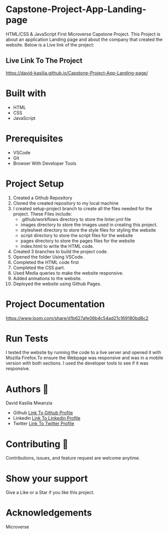 # Capstone-Project-App-Landing-page

HTML/CSS &amp; JavaScript First Microverse Capstone Project.
This Project is about an application Landing page and about the company that created the website.
Below is a Live link of the project:

## Live Link To The Project
https://david-kasilia.github.io/Capstone-Project-App-Landing-page/

# Built with
<ul>
<li>HTML</li>
<li>CSS</li>
<li>JavaScript</li>
</ul>

# Prerequisites
<ul>
<li>VSCode</li>
<li>Git</li>
<li>Browser With Developer Tools</li>
</ul>

# Project Setup
<ol>
<li>Created a Github Repository</li>
<li>Cloned the created repository to my local machine</li>
<li>I created setup-project branch to create all the files needed for the project. These Files include:
        <ul>
            <li>.github/workflows directory to store the linter.yml file</li>
            <li>images directory to store the images used in creating this project.</li>
            <li>stylesheet directory to store the style files for styling the website</li>
            <li>script directory to store the script files for the website</li>
            <li>pages directory to store the pages files for the website</li>
            <li>index.html to write the HTML code.</li>
        </ul>
<li>Created 3 branches to build the project code.</li>
<li>Opened the folder Using VSCode.</li>
<li>Completed the HTML code first</li>
<li>Completed the CSS part.</li>
<li>Used Media queries to make the website responsive.</li>
<li>Added anmations to the website.</li>
<li>Deployed the website using Github Pages.</li>
</ol>

# Project Documentation 
https://www.loom.com/share/d1b627afe06b4c54ad21c169180bd8c2

# Run Tests
I tested the website by running the code to a live server and opened it with Mozilla Firefox.To ensure the Webpage was responsive and was in a mobile version with both sections. I used the developer tools to see if it was responsive.

# Authors  	:bookmark_tabs:
David Kasilia Mwanzia
<ul>
<li>Github <a href="https://github.com/David-Kasilia">Link To Github Profile</a></li>
<li>Linkedin <a href="https://www.linkedin.com/in/david-kasilia-846241211/">Link To Linkedin Profile</a></li>
<li>Twitter <a href="https://twitter.com/DavidKasilia">Link To Twitter Profile</a></li>
</ul>

# Contributing :handshake:
Contributions, issues, and feature request are welcome anytime.

# Show your support
Give a Like or a Star if you like this project.

# Acknowledgements
Microverse
